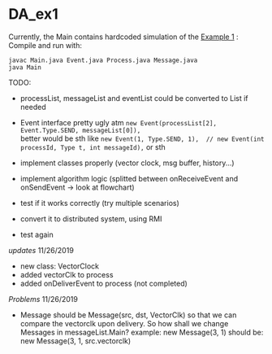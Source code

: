 # DA_ex1

Currently, the Main contains hardcoded simulation of the [Example 1][1] :  
Compile and run with:  
```
javac Main.java Event.java Process.java Message.java
java Main
```

TODO:
- processList, messageList and eventList could be converted to List if needed
- Event interface pretty ugly atm `new Event(processList[2], Event.Type.SEND, messageList[0]),`  
  better would be sth like `new Event(1, Type.SEND, 1),  // new Event(int processId, Type t, int messageId),` or sth

- implement classes properly (vector clock, msg buffer, history...)
- implement algorithm logic (splitted between onReceiveEvent and onSendEvent -> look at flowchart)
- test if it works correctly (try multiple scenarios)
- convert it to distributed system, using RMI
- test again

*updates* 11/26/2019
- new class: VectorClock
- added vectorClk to process
- added onDeliverEvent  to process (not completed)

*Problems*  11/26/2019
- Message should be Message(src, dst, VectorClk) so that we can compare the vectorclk upon delivery.
So how shall we change Messages in messageList.Main?
example:    new Message(3, 1) should be: new Message(3, 1, src.vectorclk)




[1]: https://youtu.be/y5HvzJjYhv8?t=176  